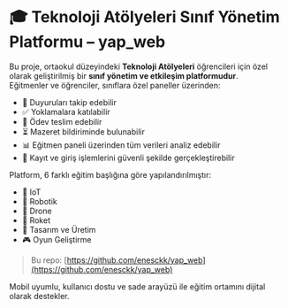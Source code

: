 # 🎓 Teknoloji Atölyeleri Sınıf Yönetim Platformu – yap_web

Bu proje, ortaokul düzeyindeki **Teknoloji Atölyeleri** öğrencileri için özel olarak geliştirilmiş bir **sınıf yönetim ve etkileşim platformudur**.  
Eğitmenler ve öğrenciler, sınıflara özel paneller üzerinden:

- 📢 Duyuruları takip edebilir  
- ✅ Yoklamalara katılabilir  
- 📂 Ödev teslim edebilir  
- ⏳ Mazeret bildiriminde bulunabilir  
- 📊 Eğitmen paneli üzerinden tüm verileri analiz edebilir  
- 🔐 Kayıt ve giriş işlemlerini güvenli şekilde gerçekleştirebilir

Platform, 6 farklı eğitim başlığına göre yapılandırılmıştır:

- 📡 IoT  
- 🤖 Robotik  
- 🚁 Drone  
- 🚀 Roket  
- 🎨 Tasarım ve Üretim  
- 🎮 Oyun Geliştirme  

> Bu repo: [https://github.com/enesckk/yap_web](https://github.com/enesckk/yap_web)

Mobil uyumlu, kullanıcı dostu ve sade arayüzü ile eğitim ortamını dijital olarak destekler.
